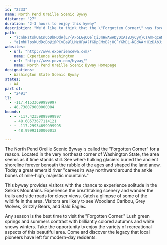 ```yaml
---
id: "2233"
name: North Pend Oreille Scenic Byway
distance: "27"
duration: "2-3 hours to enjoy this byway"
description: "We'd like to think that the \"Forgotten Corner\" was forgotten to allow visitors to step back in time."
path:
  - "}cnhHztskUaCnCoDhHDdA{L?{AFoLGgCQe`@iJmHwAwADyDxAsBJyCy@}CsAmFqCeMgJmCcCsAkB_F{JkN_\\sB}Dy@aAqBgBkCyA}EmAgBOoBJwC~@iGrEgAfA{QxIiJjBeAl@cAx@}A`BqBvCcAtBc@fBu@zFwAf]eAzGyAnE}DlFkKnLkHfH_An@yE`BcARiCDkDMgGk@aCe@wCy@iDeBmD{Bi]iYq`@sZgFkDmDeAaGoAkCqAcBsAy@eAg@aA_FgOyC{D_KsKqL}IcEsCwH}BeGmC}n@wVmEmBmBwA}D{DyAy@}Be@gIm@yA_@iAs@cCkDkA_AkJgCwCeBkAa@kAE{AXqJjDiAJcBIaFgAuR}AyA?mIt@uELwI?qK}@{I{Aa_@{JmBw@sAu@{AwAgA_B}IcQ_OkZ}AaCsCmCwI_Es@g@iAqAeAyBaAyCa@mDImBBmAJm@To@f@g@fJuErDaQh@yA~@mBrAqAbAg@|@S`BK|@Yt@k@`AuAf@kBLyAJmFEeBOeAk@m@_GcCoFqDwCs@gHsCy@?}@J_EnB}Ad@y@PsD^cBfAc@DQGYw@Cg@Hc@R_@bGoAd@YX_@Le@@y@Im@i@kBBq@HYNObBQ^Qb@e@Xm@ZgBDwB[{AmAaAmAw@yDgA[WgC_F[[i@YmASsBK_AJy@ZuAbAm@Ru@C]U{@qA_HuMwK}RiSk_@gK{SwEmHiDiEkGgGyC}BgBo@}G}AcBm@oAy@cCsCmWk]oAsA}AkA}CsAcC_@sh@aCq[mDwXaEuIkB_EuAsLsGgAWi@By@RiDzByAd@mAEyAq@}@cAy@kBkBaHwAmEiCmFgCeEiF{GaIuJiUoZcDaF}DiLSMaAKw@Zc@r@QpA?rATlAnAbCh@`C?`COdAYpAeBvEy@j@wBj@mAlAgC`IgApCi@bAoA|AcB`BcSlOiAfAsCr@sBPmDg@{LI_E[gBc@uMoIiC_AkEeAc]iGoAKiCJmc@fHmCZ_D?}AUgC}@sA_Aob@{\\{BkAcCs@wCWwKg@cGx@qA@iAEsEo@o@Fy@X_Ax@m@jA_AlCe@l@gAv@[Lo@D_LPaAK_Bq@cD{C{@i@gBa@eBD_AVsAr@cChBmBr@kAJcCUiAi@iA{@cAmAiAmByCeJ}AaKiCuMuAeEu@sB{BuEqC_E_B_BeBsAaCoAyAi@gLaDgCe@wCVeGdCmBRoAEwDgA_BHi@a@i@s@"
  - "a}mhHlpskUdDcBb@i@PCvEe@lLMzHFpA?fGDpCMxB?jHC`YGhDL~KEdAArHCzDAbJi@hCg@`Cu@~GmBxL{ChIoBpDe@zBYtA?p^PbH@pHSlJDN?dOFtB@z@@nB?xCBfEc@bBiAdGqFlEuDdFyGnBeC^U"
websites:
  - url: "http://www.experiencewa.com/"
    name: Experience Washington
  - url: "http://www.povn.com/byway/"
    name: North Pend Oreille Scenic Byway Homepage
designations:
  - Washington State Scenic Byway
states:
  - WA
part of:
  - "2491"
ll:
  - -117.41533699999997
  - 48.738079000000084
bounds:
  - - -117.42359899999997
    - 48.68573677114121
  - - -117.29934699999995
    - 48.99993100000012

---
```


The North Pend Oreille Scenic Byway is called the "Forgotten Corner" for a reason. Located in the very northeast corner of Washington State, the area seems as if time stands still. See where hulking glaciers buried the ancient shoreline forever beneath the rubble of the ages and shaped the land anew. Today a great emerald river "carves its way northward around the ankle bones of mile-high, majestic mountains."

This byway provides visitors with the chance to experience solitude in the Selkirk Mountains. Experience the breathtaking scenery and wander the trails and side roads for closer views. Catch a glimpse of some of the wildlife in the area. Visitors are likely to see Woodland Caribou, Grey Wolves, Grizzly Bears, and Bald Eagles.

Any season is the best time to visit the "Forgotten Corner." Lush green springs and summers contrast with brilliantly colored autumns and white snowy winters. Take the opportunity to enjoy the variety of recreational aspects of this beautiful area. Come and discover the legacy that local pioneers have left for modern-day residents.

